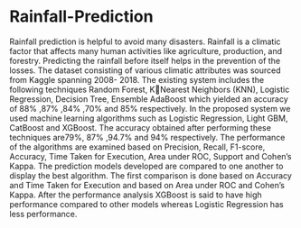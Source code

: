 # Rainfall-Prediction
Rainfall prediction is helpful to avoid many disasters. Rainfall is a climatic factor that affects many human activities like agriculture, production, and forestry. Predicting the rainfall before itself helps in the prevention of the losses.
The dataset
consisting of various climatic attributes was sourced from Kaggle spanning 2008-
2018. The existing system includes the following techniques Random Forest, KNearest Neighbors (KNN), Logistic Regression, Decision Tree, Ensemble AdaBoost
which yielded an accuracy of 88% ,87% ,84% ,70% and 85% respectively. In the 
proposed system we used machine learning algorithms such as Logistic Regression,
Light GBM, CatBoost and XGBoost. The accuracy obtained after performing these
techniques are79%, 87% ,94.7% and 94% respectively. The performance of the
algorithms are examined based on Precision, Recall, F1-score, Accuracy, Time
Taken for Execution, Area under ROC, Support and Cohen’s Kappa. The prediction
models developed are compared to one another to display the best algorithm. The
first comparison is done based on Accuracy and Time Taken for Execution and 
based on Area under ROC and Cohen’s Kappa. After the performance analysis 
XGBoost is said to have high performance compared to other models whereas
Logistic Regression has less performance.
